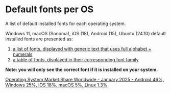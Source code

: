 # Default fonts per OS
A list of default installed fonts for each operating system.

Windows 11, macOS (Sonoma), iOS (18), Android (15), Ubuntu (24.10) default installed fonts are presented as:

1. [a list of fonts, displayed with generic text that uses full alphabet + numerals](https://raw.githack.com/dcog989/Default-fonts-per-OS/main/fonts-by-os-list-with-text.html)
2. [a table of fonts, displayed in their corresponding font family](https://raw.githack.com/dcog989/Default-fonts-per-OS/main/fonts-by-os-table.html)

**Note: you will only see the correct font if it is installed on your system.**

[Operating System Market Share Worldwide - January 2025 - Android 46%, Windows 25%, iOS 18%, macOS 5%, Linux 1.3%](https://gs.statcounter.com/os-market-share/all/)
